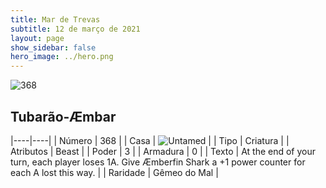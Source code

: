 ```yaml
---
title: Mar de Trevas
subtitle: 12 de março de 2021
layout: page
show_sidebar: false
hero_image: ../hero.png
---
```


![368](https://cdn.keyforgegame.com/media/card_front/pt/496_368_FPP9359538QF_pt.png)

## Tubarão-Æmbar

|----|----|
| Número | 368 |
| Casa | ![Untamed](https://archonarcana.com/images/thumb/b/bd/Untamed.png/22px-Untamed.png "Indomados") |
| Tipo | Criatura |
| Atributos | Beast |
| Poder | 3 |
| Armadura | 0 |
| Texto | At the end of your turn, each player loses 1A. Give Æmberfin Shark a +1 power counter for each A lost this way. |
| Raridade | Gêmeo do Mal |
